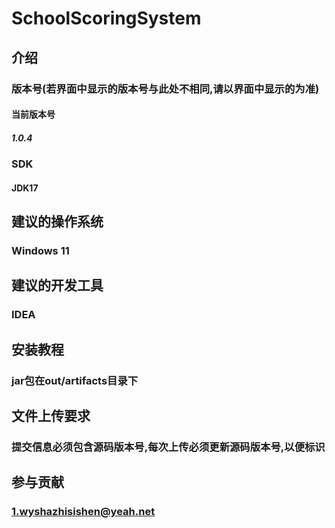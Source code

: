 # SchoolScoringSystem

## 介绍

### 版本号(若界面中显示的版本号与此处不相同,请以界面中显示的为准)

#### 当前版本号

##### 1.0.4

### SDK

#### JDK17

## 建议的操作系统

### Windows 11

## 建议的开发工具

### IDEA

## 安装教程

### jar包在out/artifacts目录下

## 文件上传要求

### 提交信息必须包含源码版本号,每次上传必须更新源码版本号,以便标识

## 参与贡献

### 1.wyshazhisishen@yeah.net